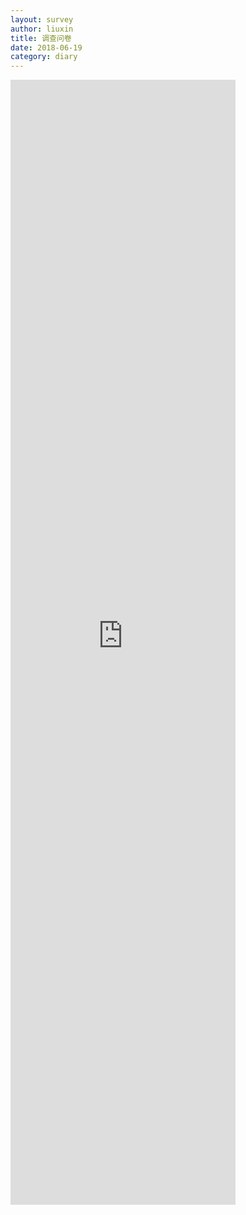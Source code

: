 ```yaml
---
layout: survey
author: liuxin
title: 调查问卷 
date: 2018-06-19
category: diary
---
```


<iframe src='https://www.wjx.cn/jq/25254053,i,t.aspx?width=360&source=iframe' width='360' height='1800' frameborder='0' style='overflow:auto'></iframe>